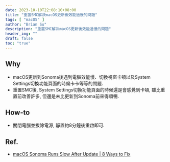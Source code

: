 ```yaml
---
date: 2023-10-10T22:08:10+08:00
title: "重置SMC解決macOS更新後效能過慢的問題"
tags: [ "macOS" ]
author: "Brian Su"
description: "重置SMC解決macOS更新後效能過慢的問題"
header_img: ""
draft: false
toc: "true"
---
```


## Why

- macOS更新到Sonoma後遇到電腦效能慢、切換視窗卡頓以及System Settings切換功能頁面的時候卡卡等等的問題.
- 重置SMC後, System Settings切換功能頁面的時候還是會感覺到卡頓, 雖比重置前改善許多, 但還是未比更新到Sonoma前來得順暢.

## How-to

- 關閉電腦並拔除電源, 靜置約8分鐘後重啟即可.

## Ref.
- [macOS Sonoma Runs Slow After Update | 8 Ways to Fix](https://www.easeus.com/computer-instruction/sonoma-runs-slow-after-update.html)